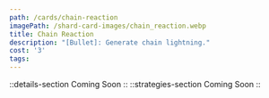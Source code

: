 ```yaml
---
path: /cards/chain-reaction
imagePath: /shard-card-images/chain_reaction.webp
title: Chain Reaction
description: "[Bullet]: Generate chain lightning."
cost: '3'
tags:
---
```

::details-section
Coming Soon
::
::strategies-section
Coming Soon
::